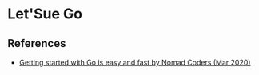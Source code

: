 # Let'Sue Go

## References
- [Getting started with Go is easy and fast by Nomad Coders (Mar 2020)](https://nomadcoders.co/go-for-beginners/)